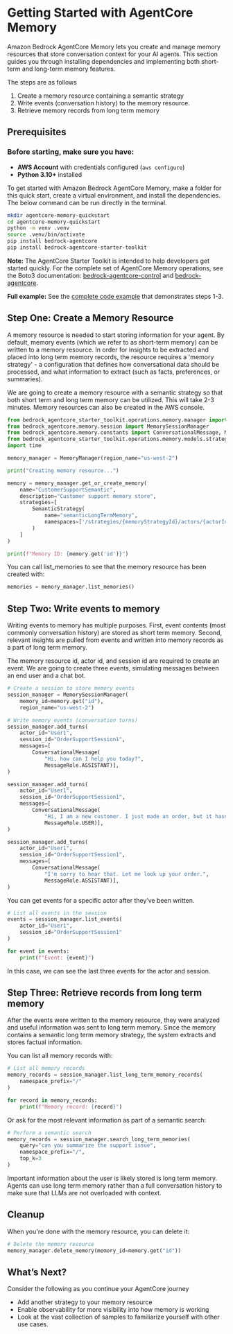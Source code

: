 # Getting Started with AgentCore Memory

Amazon Bedrock AgentCore Memory lets you create and manage memory resources that store conversation context for your AI agents. This section guides you through installing dependencies and implementing both short-term and long-term memory features. 

The steps are as follows

1. Create a memory resource containing a semantic strategy
2. Write events (conversation history) to the memory resource.
3. Retrieve memory records from long term memory

## Prerequisites

### Before starting, make sure you have:

* **AWS Account** with credentials configured (`aws configure`)
* **Python 3.10+** installed


To get started with Amazon Bedrock AgentCore Memory, make a folder for this quick start, create a virtual environment, and install the dependencies. The below command can be run directly in the terminal.

```bash
mkdir agentcore-memory-quickstart
cd agentcore-memory-quickstart
python -m venv .venv
source .venv/bin/activate
pip install bedrock-agentcore
pip install bedrock-agentcore-starter-toolkit
```


**Note:** The AgentCore Starter Toolkit is intended to help developers get started quickly. For the complete set of AgentCore Memory operations, see the Boto3 documentation: [bedrock-agentcore-control](https://boto3.amazonaws.com/v1/documentation/api/latest/reference/services/bedrock-agentcore-control.html) and [bedrock-agentcore](https://boto3.amazonaws.com/v1/documentation/api/latest/reference/services/bedrock-agentcore.html).



**Full example:** See the [complete code example](../../examples/semantic_search.md) that demonstrates steps 1-3.

## Step One: Create a Memory Resource

A memory resource is needed to start storing information for your agent. By default, memory events (which we refer to as short-term memory) can be written to a memory resource. In order for insights to be extracted and placed into long term memory records, the resource requires a 'memory strategy' - a configuration that defines how conversational data should be processed, and what information to extract (such as facts, preferences, or summaries).

We are going to create a memory resource with a semantic strategy so that both short term and long term memory can be utilized. This will take 2-3 minutes. Memory resources can also be created in the AWS console.

```python
from bedrock_agentcore_starter_toolkit.operations.memory.manager import MemoryManager
from bedrock_agentcore.memory.session import MemorySessionManager
from bedrock_agentcore.memory.constants import ConversationalMessage, MessageRole
from bedrock_agentcore_starter_toolkit.operations.memory.models.strategies import SemanticStrategy
import time

memory_manager = MemoryManager(region_name="us-west-2")

print("Creating memory resource...")

memory = memory_manager.get_or_create_memory(
    name="CustomerSupportSemantic",
    description="Customer support memory store",
    strategies=[
        SemanticStrategy(
            name="semanticLongTermMemory",
            namespaces=['/strategies/{memoryStrategyId}/actors/{actorId}'],
        )
    ]
)

print(f"Memory ID: {memory.get('id')}")

```


You can call list_memories to see that the memory resource has been created with:

```python
memories = memory_manager.list_memories()
```



## Step Two: Write events to memory

Writing events to memory has multiple purposes. First, event contents (most commonly conversation history) are stored as short term memory. Second, relevant insights are pulled from events and written into memory records as a part of long term memory.

The memory resource id, actor id, and session id are required to create an event. We are going to create three events, simulating messages between an end user and a chat bot.
 

```python
# Create a session to store memory events
session_manager = MemorySessionManager(
    memory_id=memory.get("id"),
    region_name="us-west-2")

# Write memory events (conversation turns)
session_manager.add_turns(
    actor_id="User1",
    session_id="OrderSupportSession1",
    messages=[
        ConversationalMessage(
            "Hi, how can I help you today?",
            MessageRole.ASSISTANT)],
)

session_manager.add_turns(
    actor_id="User1",
    session_id="OrderSupportSession1",
    messages=[
        ConversationalMessage(
            "Hi, I am a new customer. I just made an order, but it hasn't arrived. The Order number is #35476",
            MessageRole.USER)],
)

session_manager.add_turns(
    actor_id="User1",
    session_id="OrderSupportSession1",
    messages=[
        ConversationalMessage(
            "I'm sorry to hear that. Let me look up your order.",
            MessageRole.ASSISTANT)],
)
```


You can get events for a specific actor after they’ve been written.


```python
# List all events in the session
events = session_manager.list_events(
    actor_id="User1",
    session_id="OrderSupportSession1"
)

for event in events:
    print(f"Event: {event}")
```


In this case, we can see the last three events for the actor and session.

## Step Three: Retrieve records from long term memory

After the events were written to the memory resource, they were analyzed and useful information was sent to long term memory. Since the memory contains a semantic long term memory strategy, the system extracts and stores factual information.

You can list all memory records with:

```python
# List all memory records
memory_records = session_manager.list_long_term_memory_records(
    namespace_prefix="/"
)

for record in memory_records:
    print(f"Memory record: {record}")
```

Or ask for the most relevant information as part of a semantic search:

```python
# Perform a semantic search
memory_records = session_manager.search_long_term_memories(
    query="can you summarize the support issue",
    namespace_prefix="/",
    top_k=3
)
```


Important information about the user is likely stored is long term memory. Agents can use long term memory rather than a full conversation history to make sure that LLMs are not overloaded with context.

## Cleanup

When you're done with the memory resource, you can delete it:

```python
# Delete the memory resource
memory_manager.delete_memory(memory_id=memory.get("id"))
```

## What’s Next?

Consider the following as you continue your AgentCore journey

* Add another strategy to your memory resource
* Enable observability for more visibility into how memory is working
* Look at the vast collection of samples to familiarize yourself with other use cases.

